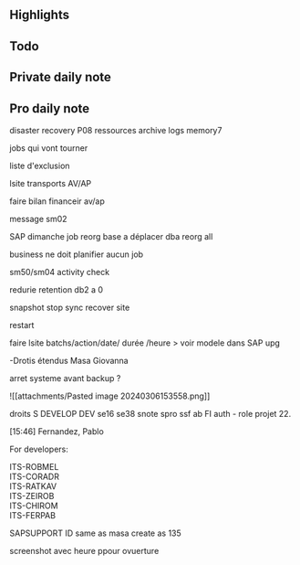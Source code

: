 ## Highlights

## Todo
## Private daily note

## Pro daily note
disaster recovery P08
ressources
archive logs memory7


jobs qui vont tourner

liste d'exclusion

lsite transports AV/AP

faire bilan financeir  av/ap

message sm02

SAP dimanche job reorg base a déplacer dba reorg all

business ne doit planifier aucun job

sm50/sm04 activity check

redurie retention db2 a 0

snapshot
stop sync recover site

restart

faire lsite batchs/action/date/ durée /heure > voir modele dans SAP upg

-Drotis étendus Masa Giovanna

arret systeme avant backup ?

![[attachments/Pasted image 20240306153558.png]]


droits S DEVELOP DEV se16 se38 snote spro ssf ab FI auth - role projet 22.

[15:46] Fernandez, Pablo

For developers:

ITS-ROBMEL  
ITS-CORADR  
ITS-RATKAV  
ITS-ZEIROB  
ITS-CHIROM  
ITS-FERPAB

SAPSUPPORT ID same as masa
create as 135

screenshot avec heure ppour ovuerture